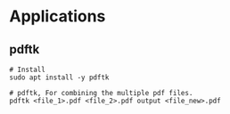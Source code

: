 <link rel="stylesheet" type="text/css" href="styles.css">

# Applications
## pdftk
``` Shell
# Install
sudo apt install -y pdftk

# pdftk, For combining the multiple pdf files.
pdftk <file_1>.pdf <file_2>.pdf output <file_new>.pdf
```